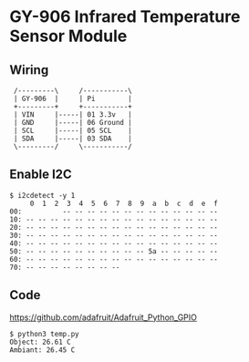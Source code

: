 # GY-906 Infrared Temperature Sensor Module

## Wiring

```
 /---------\     /-----------\
 | GY-906  |     | Pi        |
 +---------+     +-----------+
 | VIN     |-----| 01 3.3v   |
 | GND     |-----| 06 Ground |
 | SCL     |-----| 05 SCL    |
 | SDA     |-----| 03 SDA    |
 \---------/     \-----------/
```

## Enable I2C

```console
$ i2cdetect -y 1
     0  1  2  3  4  5  6  7  8  9  a  b  c  d  e  f
00:          -- -- -- -- -- -- -- -- -- -- -- -- --
10: -- -- -- -- -- -- -- -- -- -- -- -- -- -- -- --
20: -- -- -- -- -- -- -- -- -- -- -- -- -- -- -- --
30: -- -- -- -- -- -- -- -- -- -- -- -- -- -- -- --
40: -- -- -- -- -- -- -- -- -- -- -- -- -- -- -- --
50: -- -- -- -- -- -- -- -- -- -- 5a -- -- -- -- --
60: -- -- -- -- -- -- -- -- -- -- -- -- -- -- -- --
70: -- -- -- -- -- -- -- --
```

## Code

https://github.com/adafruit/Adafruit_Python_GPIO

```
$ python3 temp.py
Object: 26.61 C
Ambiant: 26.45 C
```
